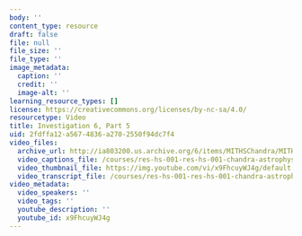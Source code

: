 ```yaml
---
body: ''
content_type: resource
draft: false
file: null
file_size: ''
file_type: ''
image_metadata:
  caption: ''
  credit: ''
  image-alt: ''
learning_resource_types: []
license: https://creativecommons.org/licenses/by-nc-sa/4.0/
resourcetype: Video
title: Investigation 6, Part 5
uid: 2fdffa12-a567-4836-a270-2550f94dc7f4
video_files:
  archive_url: http://ia803200.us.archive.org/6/items/MITHSChandra/MITHS_chandra_6_05_300k.mp4
  video_captions_file: /courses/res-hs-001-res-hs-001-chandra-astrophysics-institute/x9FhcuyWJ4g_captions.webvtt
  video_thumbnail_file: https://img.youtube.com/vi/x9FhcuyWJ4g/default.jpg
  video_transcript_file: /courses/res-hs-001-res-hs-001-chandra-astrophysics-institute/x9FhcuyWJ4g_transcript.pdf
video_metadata:
  video_speakers: ''
  video_tags: ''
  youtube_description: ''
  youtube_id: x9FhcuyWJ4g
---
```

